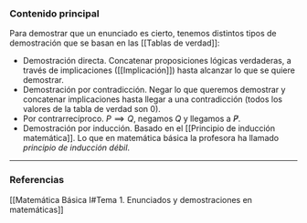 ### Contenido principal

Para demostrar que un enunciado es cierto, tenemos distintos tipos de demostración que se basan en las [[Tablas de verdad]]:
- Demostración directa. Concatenar proposiciones lógicas verdaderas, a través de implicaciones ([[Implicación]]) hasta alcanzar lo que se quiere demostrar.
- Demostración por contradicción. Negar lo que queremos demostrar y concatenar implicaciones hasta llegar a una contradicción (todos los valores de la tabla de verdad son 0).
- Por contrarrecíproco. $P \implies Q$, negamos $Q$ y llegamos a $\not P$.
- Demostración por inducción. Basado en el [[Principio de inducción matemática]]. Lo que en matemática básica la profesora ha llamado _principio de inducción débil_.


--- 
### Referencias
[[Matemática Básica I#Tema 1. Enunciados y demostraciones en matemáticas]]